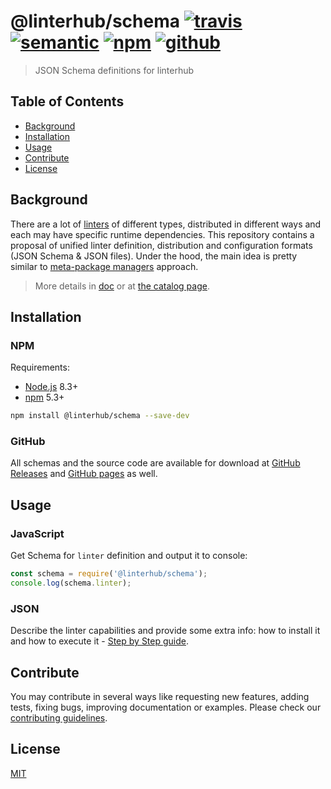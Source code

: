# @linterhub/schema [![travis][travis-shield]][travis-url] [![semantic][semantic-shield]][semantic-url] [![npm][npm-shield]][npm-url] [![github][github-shield]][github-url]

> JSON Schema definitions for linterhub

## Table of Contents

- [Background](#background)
- [Installation](#installation)
- [Usage](#usage)
- [Contribute](#contribute)
- [License](#license)

## Background

There are a lot of [linters][linter-url] of different types, distributed
in different ways and each may have specific runtime dependencies.
This repository contains a proposal of unified linter definition,
distribution and configuration formats (JSON Schema & JSON files).
Under the hood, the main idea is pretty similar to
[meta-package managers][meta-url] approach.

> More details in [doс][doc-url] or at [the catalog page][catalog-url].

## Installation

### NPM

Requirements:

- [Node.js][node-js] 8.3+
- [npm][npm] 5.3+

```bash
npm install @linterhub/schema --save-dev
```

### GitHub

All schemas and the source code are available for download
at [GitHub Releases][github-release-url] and
[GitHub pages][github-pages-url] as well.

## Usage

### JavaScript

Get Schema for `linter` definition and output it to console:

```javascript
const schema = require('@linterhub/schema');
console.log(schema.linter);
```

### JSON

Describe the linter capabilities and provide some extra info:
how to install it and how to execute it - [Step by Step guide][doc-url].

## Contribute

You may contribute in several ways like requesting new features,
adding tests, fixing bugs, improving documentation or examples.
Please check our [contributing guidelines][contributing].

## License

[MIT][license-url]

[travis-shield]: https://img.shields.io/travis/linterhub/schema/master.svg
[travis-url]: https://travis-ci.org/linterhub/schema/branches
[semantic-shield]: https://img.shields.io/badge/%20%20%F0%9F%93%A6%F0%9F%9A%80-semantic--release-e10079.svg
[semantic-url]: https://github.com/semantic-release/semantic-release
[npm-shield]: https://img.shields.io/npm/v/@linterhub/schema.svg
[npm-url]: https://www.npmjs.com/package/@linterhub/schema
[npm]: https://www.npmjs.com
[node-js]: https://nodejs.org
[github-shield]: https://img.shields.io/github/release/linterhub/schema.svg?label=github
[github-url]: https://github.com/linterhub/schema
[github-release-url]: https://github.com/linterhub/schema/releases
[github-pages-url]: https://github.com/linterhub/schema/tree/gh-pages
[schema-url]: http://json-schema.org/
[web-url]: https://schema.linterhub.com
[doc-url]: https://github.com/linterhub/schema/blob/develop/doc
[linter-url]: https://en.wikipedia.org/wiki/List_of_tools_for_static_code_analysis
[license-url]: https://github.com/linterhub/schema/blob/develop/LICENSE.md
[catalog-url]: https://github.com/linterhub/catalog
[meta-url]: https://en.wikipedia.org/wiki/List_of_software_package_management_systems#Meta_package_managers
[contributing]: https://github.com/linterhub/schema/blob/develop/.github/CONTRIBUTING.md
